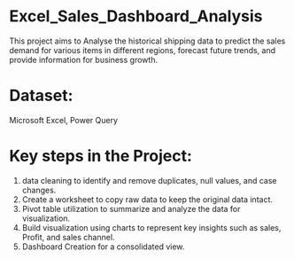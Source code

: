 # Excel_Sales_Dashboard_Analysis
This project aims to Analyse the historical shipping data to predict the sales demand for various items in different regions, forecast future trends, and provide information for business growth.

# Dataset:

Microsoft Excel,
Power Query


# Key steps in the Project:

1. data cleaning to identify and remove duplicates, null values, and case changes.
2. Create a worksheet to copy raw data to keep the original data intact.
3. Pivot table utilization to summarize and analyze the data for visualization.
4. Build visualization using charts to represent key insights such as sales, Profit, and sales channel.
5. Dashboard Creation for a consolidated view.
